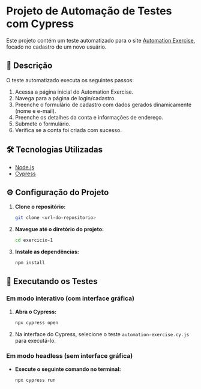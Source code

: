 # Projeto de Automação de Testes com Cypress

Este projeto contém um teste automatizado para o site [Automation Exercise](https://automationexercise.com/), focado no cadastro de um novo usuário.

## 📝 Descrição

O teste automatizado executa os seguintes passos:
1. Acessa a página inicial do Automation Exercise.
2. Navega para a página de login/cadastro.
3. Preenche o formulário de cadastro com dados gerados dinamicamente (nome e e-mail).
4. Preenche os detalhes da conta e informações de endereço.
5. Submete o formulário.
6. Verifica se a conta foi criada com sucesso.

## 🛠️ Tecnologias Utilizadas

*   [Node.js](https://nodejs.org/)
*   [Cypress](https://www.cypress.io/)

## ⚙️ Configuração do Projeto

1.  **Clone o repositório:**
    ```bash
    git clone <url-do-repositorio>
    ```
2.  **Navegue até o diretório do projeto:**
    ```bash
    cd exercicio-1
    ```
3.  **Instale as dependências:**
    ```bash
    npm install
    ```

## 🚀 Executando os Testes

### Em modo interativo (com interface gráfica)

1.  **Abra o Cypress:**
    ```bash
    npx cypress open
    ```
2.  Na interface do Cypress, selecione o teste `automation-exercise.cy.js` para executá-lo.

### Em modo headless (sem interface gráfica)

*   **Execute o seguinte comando no terminal:**
    ```bash
    npx cypress run
    ```
